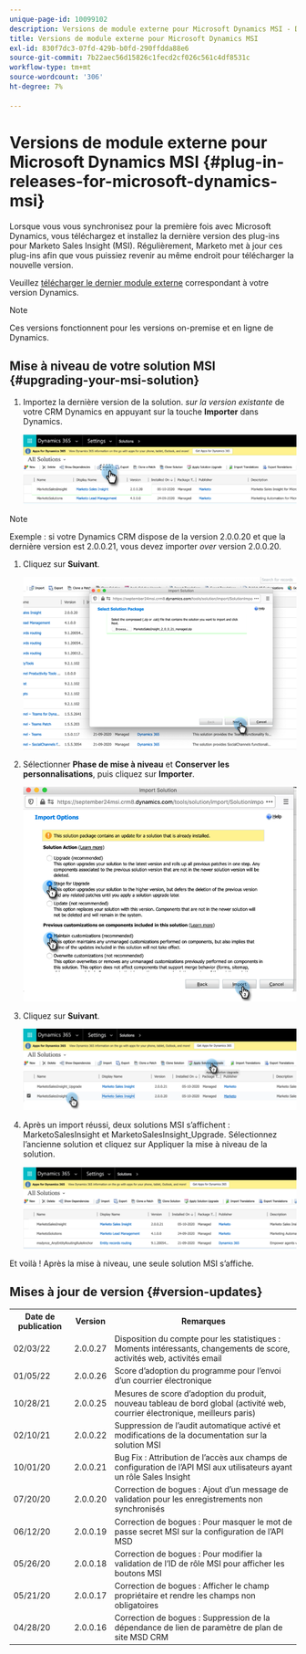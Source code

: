 ```yaml
---
unique-page-id: 10099102
description: Versions de module externe pour Microsoft Dynamics MSI - Documents Marketo - Documentation du produit
title: Versions de module externe pour Microsoft Dynamics MSI
exl-id: 830f7dc3-07fd-429b-b0fd-290ffdda88e6
source-git-commit: 7b22aec56d15826c1fecd2cf026c561c4df8531c
workflow-type: tm+mt
source-wordcount: '306'
ht-degree: 7%

---
```


# Versions de module externe pour Microsoft Dynamics MSI {#plug-in-releases-for-microsoft-dynamics-msi}

Lorsque vous vous synchronisez pour la première fois avec Microsoft Dynamics, vous téléchargez et installez la dernière version des plug-ins pour Marketo Sales Insight (MSI). Régulièrement, Marketo met à jour ces plug-ins afin que vous puissiez revenir au même endroit pour télécharger la nouvelle version.

Veuillez [télécharger le dernier module externe](/help/marketo/product-docs/marketo-sales-insight/msi-for-microsoft-dynamics/installing/download-the-marketo-sales-insight-solution-for-microsoft-dynamics.md) correspondant à votre version Dynamics.

>[!NOTE]
>
>Ces versions fonctionnent pour les versions on-premise et en ligne de Dynamics.

## Mise à niveau de votre solution MSI {#upgrading-your-msi-solution}

1. Importez la dernière version de la solution. _sur la version existante_ de votre CRM Dynamics en appuyant sur la touche **Importer** dans Dynamics.

   ![](assets/plug-in-releases-for-microsoft-dynamics-msi-1.png)

>[!NOTE]
>
>Exemple : si votre Dynamics CRM dispose de la version 2.0.0.20 et que la dernière version est 2.0.0.21, vous devez importer _over_ version 2.0.0.20.

1. Cliquez sur **Suivant**.

   ![](assets/plug-in-releases-for-microsoft-dynamics-msi-2.png)

1. Sélectionner **Phase de mise à niveau** et **Conserver les personnalisations**, puis cliquez sur **Importer**.

   ![](assets/plug-in-releases-for-microsoft-dynamics-msi-3.png)

1. Cliquez sur **Suivant**.

   ![](assets/plug-in-releases-for-microsoft-dynamics-msi-4.png)

1. Après un import réussi, deux solutions MSI s’affichent : MarketoSalesInsight et MarketoSalesInsight_Upgrade. Sélectionnez l’ancienne solution et cliquez sur Appliquer la mise à niveau de la solution.

   ![](assets/plug-in-releases-for-microsoft-dynamics-msi-5.png)

Et voilà ! Après la mise à niveau, une seule solution MSI s’affiche.

## Mises à jour de version {#version-updates}

<table> 
 <colgroup> 
  <col> 
  <col> 
  <col> 
 </colgroup> 
 <tbody> 
  <tr> 
   <th colspan="1">Date de publication</th> 
   <th colspan="1">Version</th> 
   <th colspan="1">Remarques</th> 
  </tr> 
  <tr> 
   <td colspan="1">02/03/22</td> 
   <td colspan="1">2.0.0.27</td> 
   <td colspan="1">Disposition du compte pour les statistiques : Moments intéressants, changements de score, activités web, activités email</td> 
  </tr>
  <tr> 
   <td colspan="1">01/05/22</td> 
   <td colspan="1">2.0.0.26</td> 
   <td colspan="1">Score d’adoption du programme pour l’envoi d’un courrier électronique</td> 
  </tr>
  <tr> 
   <td colspan="1">10/28/21</td> 
   <td colspan="1">2.0.0.25</td> 
   <td colspan="1">Mesures de score d’adoption du produit, nouveau tableau de bord global (activité web, courrier électronique, meilleurs paris)</td> 
  </tr>
  <tr> 
   <td colspan="1">02/10/21</td> 
   <td colspan="1">2.0.0.22</td> 
   <td colspan="1">Suppression de l’audit automatique activé et modifications de la documentation sur la solution MSI</td> 
  </tr>
  <tr> 
   <td colspan="1">10/01/20</td> 
   <td colspan="1">2.0.0.21</td> 
   <td colspan="1">Bug Fix : Attribution de l’accès aux champs de configuration de l’API MSI aux utilisateurs ayant un rôle Sales Insight</td> 
  </tr> 
  <tr> 
   <td colspan="1">07/20/20</td> 
   <td colspan="1">2.0.0.20</td> 
   <td colspan="1">Correction de bogues : Ajout d’un message de validation pour les enregistrements non synchronisés</td> 
  </tr> 
  <tr> 
   <td colspan="1">06/12/20</td> 
   <td colspan="1">2.0.0.19</td> 
   <td colspan="1">Correction de bogues : Pour masquer le mot de passe secret MSI sur la configuration de l’API MSD</td> 
  </tr> 
  <tr> 
   <td colspan="1">05/26/20</td> 
   <td colspan="1">2.0.0.18</td> 
   <td colspan="1">Correction de bogues : Pour modifier la validation de l’ID de rôle MSI pour afficher les boutons MSI</td> 
  </tr> 
  <tr> 
   <td colspan="1">05/21/20</td> 
   <td colspan="1">2.0.0.17</td> 
   <td colspan="1">Correction de bogues : Afficher le champ propriétaire et rendre les champs non obligatoires</td> 
  </tr> 
  <tr> 
   <td colspan="1">04/28/20</td> 
   <td colspan="1">2.0.0.16</td> 
   <td colspan="1">Correction de bogues : Suppression de la dépendance de lien de paramètre de plan de site MSD CRM</td> 
  </tr> 
 </tbody> 
</table>
